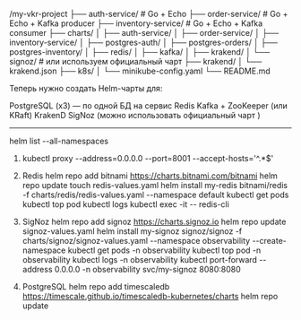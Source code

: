 /my-vkr-project
├── auth-service/               # Go + Echo
├── order-service/              # Go + Echo + Kafka producer
├── inventory-service/          # Go + Echo + Kafka consumer
├── charts/
│   ├── auth-service/
│   ├── order-service/
│   ├── inventory-service/
│   ├── postgres-auth/
│   ├── postgres-orders/
│   ├── postgres-inventory/
│   ├── redis/
│   ├── kafka/
│   ├── krakend/
│   └── signoz/                 # или используем официальный чарт
├── krakend/
│   └── krakend.json
├── k8s/
│   └── minikube-config.yaml
└── README.md


Теперь нужно создать Helm-чарты для:

PostgreSQL (x3) — по одной БД на сервис
Redis
Kafka + ZooKeeper (или KRaft)
KrakenD
SigNoz (можно использовать официальный чарт )

--------------------------------------------------------------------------------
helm list --all-namespaces


1. kubectl proxy --address=0.0.0.0 --port=8001 --accept-hosts='^.*$'

2. Redis
helm repo add bitnami https://charts.bitnami.com/bitnami
helm repo update
touch redis-values.yaml
helm install my-redis bitnami/redis -f charts/redis/redis-values.yaml --namespace default
kubectl get pods
kubectl top pod
kubectl logs <redis-pod-name>
kubectl exec -it <redis-pod-name> -- redis-cli

3. SigNoz
helm repo add signoz https://charts.signoz.io
helm repo update
signoz-values.yaml
helm install my-signoz signoz/signoz -f charts/signoz/signoz-values.yaml --namespace observability --create-namespace
kubectl get pods -n observability
kubectl top pod -n observability
kubectl logs -n observability <pod-name>
kubectl port-forward --address 0.0.0.0 -n observability svc/my-signoz 8080:8080

3. PostgreSQL
helm repo add timescaledb https://timescale.github.io/timescaledb-kubernetes/charts
helm repo update
